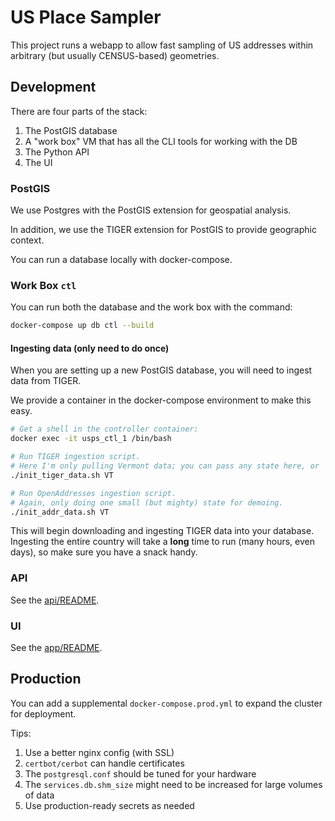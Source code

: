 # US Place Sampler

This project runs a webapp to allow fast sampling of US addresses
within arbitrary (but usually CENSUS-based) geometries.

## Development

There are four parts of the stack:

1.  The PostGIS database
2.  A "work box" VM that has all the CLI tools for working with the DB
3.  The Python API
4.  The UI

### PostGIS

We use Postgres with the PostGIS extension for geospatial analysis.

In addition, we use the TIGER extension for PostGIS to provide geographic context.

You can run a database locally with docker-compose.

### Work Box `ctl`

You can run both the database and the work box with the command:

```zsh
docker-compose up db ctl --build
```

#### Ingesting data (only need to do once)

When you are setting up a new PostGIS database, you will need to ingest data from TIGER.

We provide a container in the docker-compose environment to make this easy.

```zsh
# Get a shell in the controller container:
docker exec -it usps_ctl_1 /bin/bash

# Run TIGER ingestion script.
# Here I'm only pulling Vermont data; you can pass any state here, or `all`.
./init_tiger_data.sh VT

# Run OpenAddresses ingestion script.
# Again, only doing one small (but mighty) state for demoing.
./init_addr_data.sh VT
```

This will begin downloading and ingesting TIGER data into your database.
Ingesting the entire country will take a **long** time to run
(many hours, even days), so make sure you have a snack handy.

### API

See the [api/README](api/README.md).

### UI

See the [app/README](app/README.md).

## Production

You can add a supplemental `docker-compose.prod.yml` to expand the cluster for deployment.

Tips:

1.  Use a better nginx config (with SSL)
2.  `certbot/cerbot` can handle certificates
3.  The `postgresql.conf` should be tuned for your hardware
4.  The `services.db.shm_size` might need to be increased for large volumes of data
5.  Use production-ready secrets as needed
